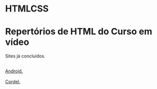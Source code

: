 # HTMLCSS

 <main>
     <h1 text-aline>Repertórios de HTML do Curso em vídeo </h1>
     <p>Sites já concluídos.</p>
     <br><a href="https://htadmg.github.io/projeto-android/">Android.</a> </br>
     <br><a href="https://htadmg.github.io/projeto-cordel/">Cordel. </a> </br>
    
 </main>


 

 

